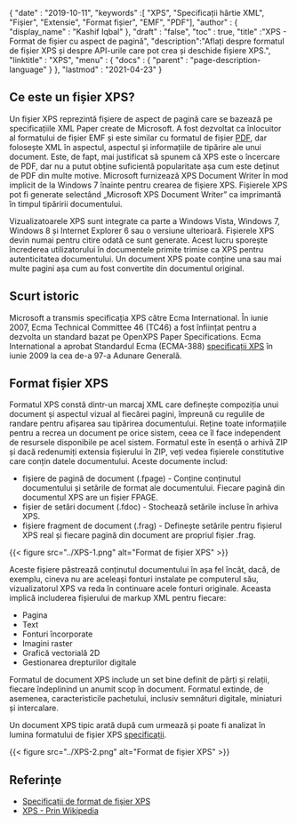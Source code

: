 {
  "date" : "2019-10-11",
  "keywords" :[ "XPS", "Specificații hârtie XML", "Fișier", "Extensie", "Format fișier", "EMF", "PDF"],
  "author" : {
    "display_name" : "Kashif Iqbal"
},
  "draft" : "false",
  "toc" : true,
  "title" :"XPS - Format de fișier cu aspect de pagină",
  "description":"Aflați despre formatul de fișier XPS și despre API-urile care pot crea și deschide fișiere XPS.",
  "linktitle" : "XPS",
  "menu" : {
    "docs" : {
      "parent" : "page-description-language"
}
},
  "lastmod" : "2021-04-23"
}

## Ce este un fișier XPS? ##

Un fișier XPS reprezintă fișiere de aspect de pagină care se bazează pe specificațiile XML Paper create de Microsoft. A fost dezvoltat ca înlocuitor al formatului de fișier EMF și este similar cu formatul de fișier [PDF](/ro/pdf/), dar folosește XML în aspectul, aspectul și informațiile de tipărire ale unui document. Este, de fapt, mai justificat să spunem că XPS este o încercare de PDF, dar nu a putut obține suficientă popularitate așa cum este deținut de PDF din multe motive. Microsoft furnizează XPS Document Writer în mod implicit de la Windows 7 înainte pentru crearea de fișiere XPS. Fișierele XPS pot fi generate selectând „Microsoft XPS Document Writer” ca imprimantă în timpul tipăririi documentului.

Vizualizatoarele XPS sunt integrate ca parte a Windows Vista, Windows 7, Windows 8 și Internet Explorer 6 sau o versiune ulterioară. Fișierele XPS devin numai pentru citire odată ce sunt generate. Acest lucru sporește încrederea utilizatorului în documentele primite trimise ca XPS pentru autenticitatea documentului. Un document XPS poate conține una sau mai multe pagini așa cum au fost convertite din documentul original.

## Scurt istoric ##

Microsoft a transmis specificația XPS către Ecma International. În iunie 2007, Ecma Technical Committee 46 (TC46) a fost înființat pentru a dezvolta un standard bazat pe OpenXPS Paper Specifications. Ecma International a aprobat Standardul Ecma (ECMA-388) [specificații XPS](https://www.ecma-international.org/publications-and-standards/standards/ecma-388/) în iunie 2009 la cea de-a 97-a Adunare Generală.

## Format fișier XPS ##

Formatul XPS constă dintr-un marcaj XML care definește compoziția unui document și aspectul vizual al fiecărei pagini, împreună cu regulile de randare pentru afișarea sau tipărirea documentului. Reține toate informațiile pentru a recrea un document pe orice sistem, ceea ce îl face independent de resursele disponibile pe acel sistem. Formatul este în esență o arhivă ZIP și dacă redenumiți extensia fișierului în ZIP, veți vedea fișierele constitutive care conțin datele documentului. Aceste documente includ:

* fișiere de pagină de document (.fpage) - Conține conținutul documentului și setările de format ale documentului. Fiecare pagină din documentul XPS are un fișier FPAGE.
* fișier de setări document (.fdoc) - Stochează setările incluse în arhiva XPS.
* fișiere fragment de document (.frag) - Definește setările pentru fișierul XPS real și fiecare pagină din document are propriul fișier .frag.

{{< figure src="../XPS-1.png" alt="Format de fișier XPS" >}}

Aceste fișiere păstrează conținutul documentului în așa fel încât, dacă, de exemplu, cineva nu are aceleași fonturi instalate pe computerul său, vizualizatorul XPS va reda în continuare acele fonturi originale. Aceasta implică includerea fișierului de markup XML pentru fiecare:

* Pagina
* Text
* Fonturi încorporate
* Imagini raster
* Grafică vectorială 2D
* Gestionarea drepturilor digitale

Formatul de document XPS include un set bine definit de părți și relații, fiecare îndeplinind un anumit scop în document. Formatul extinde, de asemenea, caracteristicile pachetului, inclusiv semnături digitale, miniaturi și intercalare.

Un document XPS tipic arată după cum urmează și poate fi analizat în lumina formatului de fișier XPS [specificații](https://www.ecma-international.org/activities/XML%20Paper%20Specification/XPS%20Standard.pdf).

{{< figure src="../XPS-2.png" alt="Format de fișier XPS" >}}


## Referințe ##

* [Specificații de format de fișier XPS](https://www.ecma-international.org/publications-and-standards/standards/ecma-388/)
* [XPS - Prin Wikipedia](https://en.wikipedia.org/wiki/Open_XML_Paper_Specification#Viewing_and_creating_XPS_documents)

